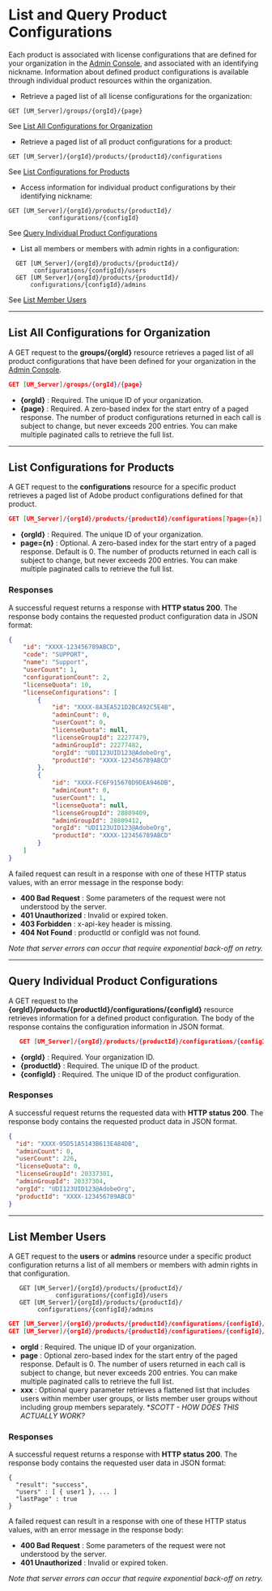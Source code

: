 # List and Query Product Configurations

Each product is associated with license configurations that are defined for your organization in the [Admin Console](https://adminconsole.adobe.com/enterprise/), and associated with an identifying nickname. Information about defined product configurations is available through individual product resources within the organization.

* Retrieve a paged list of all license configurations for the organization:

```
GET [UM_Server]/groups/{orgId}/{page}
```


See [List All Configurations for Organization](#allconfig)
* Retrieve a paged list of all product configurations for a product:

```
GET [UM_Server]/{orgId}/products/{productId}/configurations
```


See [List Configurations for Products](#allconfigprod)
* Access information for individual product configurations by their identifying nickname:

```
GET [UM_Server]/{orgId}/products/{productId}/
           configurations/{configId}
```


See [Query Individual Product Configurations](#oneconfig)
* List all members or members with admin rights in a configuration:

```
  GET [UM_Server]/{orgId}/products/{productId}/
       configurations/{configId}/users
  GET [UM_Server]/{orgId}/products/{productId}/
      configurations/{configId}/admins
```


See [List Member Users](#configmembers)

***

## List All Configurations for Organization

A GET request to the **groups/{orgId}** resource retrieves a paged list of all product configurations that have been defined for your organization in the [Admin Console](https://adminconsole.adobe.com/enterprise/).

```json
GET [UM_Server]/groups/{orgId}/{page}
```

* **{orgId}** : Required. The unique ID of your organization.
* **{page}** : Required. A zero-based index for the start entry of a paged response.
The number of product configurations returned in each call is subject to change, but never exceeds 200 entries. You can make multiple paginated calls to retrieve the full list.

***

## List Configurations for Products

A GET request to the **configurations** resource for a specific product retrieves a paged list of Adobe product configurations defined for that product.

```json
GET [UM_Server]/{orgId}/products/{productId}/configurations[?page={n}]
```

* **{orgId}** : Required. The unique ID of your organization.
* **page={n}** : Optional. A zero-based index for the start entry of a paged response. Default is 0.
The number of products returned in each call is subject to change, but never exceeds 200 entries. You can make multiple paginated calls to retrieve the full list.

### Responses

A successful request returns a response with **HTTP status 200**. The response body contains the requested product configuration data in JSON format:

```json
{
    "id": "XXXX-123456789ABCD",
    "code": "SUPPORT",
    "name": "Support",
    "userCount": 1,
    "configurationCount": 2,
    "licenseQuota": 10,
    "licenseConfigurations": [
        {
            "id": "XXXX-8A3EA521D2BCA92C5E4B",
            "adminCount": 0,
            "userCount": 0,
            "licenseQuota": null,
            "licenseGroupId": 22277479,
            "adminGroupId": 22277482,
            "orgId": "UDI123UID123@AdobeOrg",
            "productId": "XXXX-123456789ABCD"
        },
        {
            "id": "XXXX-FC6F915670D9DEA946DB",
            "adminCount": 0,
            "userCount": 1,
            "licenseQuota": null,
            "licenseGroupId": 28809409,
            "adminGroupId": 28809412,
            "orgId": "UDI123UID123@AdobeOrg",
            "productId": "XXXX-123456789ABCD"
        }
    ]
}
```

A failed request can result in a response with one of these HTTP status values, with an error message in the response body:

* **400 Bad Request** : Some parameters of the request were not understood by the server.
* **401 Unauthorized** : Invalid or expired token.
* **403 Forbidden** : x-api-key header is missing.
* **404 Not Found** : productId or configId was not found.

_Note that server errors can occur that require exponential back-off on retry._

***

## Query Individual Product Configurations

A GET request to the **{orgId}/products/{productId}/configurations/{configId}** resource retrieves information for a defined product configuration. The body of the response contains the configuration information in JSON format.

```json
   GET [UM_Server]/{orgId}/products/{productId}/configurations/{configId}
```

* **{orgId}** : Required. Your organization ID.
* **{productId}** : Required. The unique ID of the product.
* **{configId}** : Required. The unique ID of the product configuration.

### Responses

A successful request returns the requested data with **HTTP status 200**. The response body contains the requested product data in JSON format.

```json
{
  "id": "XXXX-95D51A5143B613E484DB",
  "adminCount": 0,
  "userCount": 226,
  "licenseQuota": 0,
  "licenseGroupId": 20337301,
  "adminGroupId": 20337304,
  "orgId": "UDI123UID123@AdobeOrg",
  "productId": "XXXX-123456789ABCD"
}
```

***

## List Member Users

A GET request to the **users** or **admins** resource under a specific product  configuration returns a list of all members or members with admin rights in that configuration.

```
   GET [UM_Server]/{orgId}/products/{productId}/
             configurations/{configId}/users
   GET [UM_Server]/{orgId}/products/{productId}/
        configurations/{configId}/admins
```

```json
GET [UM_Server]/{orgId}/products/{productId}/configurations/{configId}/users[?page={n}&xxx={yyy}]
GET [UM_Server]/{orgId}/products/{productId}/configurations/{configId}/admins[?page={n}]
```

* **orgId** : Required. The unique ID of your organization.
* **page** : Optional zero-based index for the start entry of the paged response. Default is 0.
The number of users returned in each call is subject to change, but never exceeds 200 entries. You can make multiple paginated calls to retrieve the full list.
* **xxx** : Optional query parameter retrieves a flattened list that includes users within member user groups, or lists member user groups without including group members separately. **SCOTT - HOW DOES THIS ACTUALLY WORK?*

### Responses

A successful request returns a response with **HTTP status 200**. The response body contains the requested user data in JSON format:

```
{
  "result": "success",
  "users" : [ { user1 }, ... ]
  "lastPage" : true
}
```

A failed request can result in a response with one of these HTTP status values, with an error message in the response body:

* **400 Bad Request** : Some parameters of the request were not understood by the server.
* **401 Unauthorized** : Invalid or expired token.

_Note that server errors can occur that require exponential back-off on retry._
